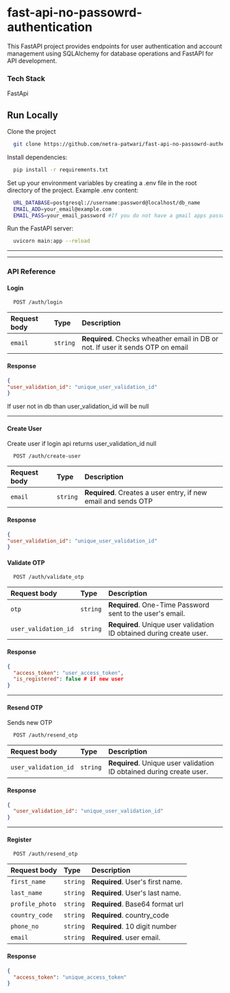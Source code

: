 
# fast-api-no-passowrd-authentication

This FastAPI project provides endpoints for user authentication and account management using SQLAlchemy for database operations and FastAPI for API development.



### Tech Stack

FastApi




## Run Locally

Clone the project

```bash
  git clone https://github.com/netra-patwari/fast-api-no-passowrd-authentication
```

Install dependencies:

```bash
  pip install -r requirements.txt

```

Set up your environment variables by creating a .env file in the root directory of the project. Example .env content:


```bash
  URL_DATABASE=postgresql://username:password@localhost/db_name
  EMAIL_ADD=your_email@example.com
  EMAIL_PASS=your_email_password #If you do not have a gmail apps password, create a new app with using generate password. Check your apps and passwords https://myaccount.google.com/apppasswords


```

Run the FastAPI server:

```bash
  uvicorn main:app --reload

```


----------
----------
### API Reference



#### Login

```http
  POST /auth/login
```

| Request body  | Type     | Description                |
| :-------- | :------- | :------------------------- |
| `email` | `string` | **Required**. Checks wheather email in DB or not. If user it sends OTP on email|

#### Response


```json
{
"user_validation_id": "unique_user_validation_id"
}
```
If user not in db than user_validation_id  will be null

---

#### Create User

Create user if login api returns user_validation_id null
```http
  POST /auth/create-user
```

| Request body  | Type     | Description                |
| :-------- | :------- | :------------------------- |
| `email` | `string` | **Required**. Creates a user entry, if new email and sends OTP |

#### Response

```json
{
"user_validation_id": "unique_user_validation_id"
}
```



#### Validate OTP

```http
  POST /auth/validate_otp
```

| Request body  | Type     | Description                |
| :-------- | :------- | :------------------------- |
| `otp` | `string` | **Required**. One-Time Password sent to the user's email. |
| `user_validation_id` | `string` | **Required**. Unique user validation ID obtained during create user. |

#### Response

```json
{
  "access_token": "user_access_token",
  "is_registered": false # if new user 
}

```
---



#### Resend OTP

Sends new OTP 

```http
  POST /auth/resend_otp
```

| Request body  | Type     | Description                |
| :-------- | :------- | :------------------------- |
| `user_validation_id` | `string` | **Required**. Unique user validation ID obtained during create user. |

#### Response

```json
{
  "user_validation_id": "unique_user_validation_id"
}


```


---




#### Register


```http
  POST /auth/resend_otp
```

| Request body  | Type     | Description                |
| :-------- | :------- | :------------------------- |
| `first_name` | `string` | **Required**. User's first name. |
| `last_name` | `string` | **Required**. User's last name. |
| `profile_photo` | `string` | **Required**. Base64 format url |
| `country_code` | `string` | **Required**. country_code |
| `phone_no` | `string` | **Required**. 10 digit number |
| `email` | `string` | **Required**. user email. |



#### Response

```json
{
  "access_token": "unique_access_token"
}


```

